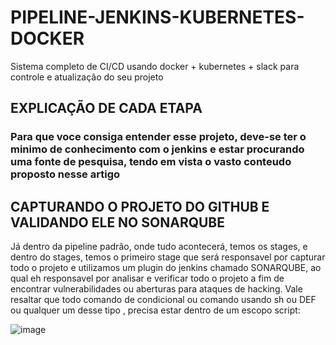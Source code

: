 # PIPELINE-JENKINS-KUBERNETES-DOCKER
Sistema completo de CI/CD usando docker + kubernetes + slack para controle e atualização do seu projeto

## EXPLICAÇÃO DE CADA ETAPA

### Para que voce consiga entender esse projeto, deve-se ter o minimo de conhecimento com o jenkins e estar procurando uma fonte de pesquisa, tendo em vista o vasto conteudo proposto nesse artigo

## CAPTURANDO O PROJETO DO GITHUB E VALIDANDO ELE NO SONARQUBE

  Já dentro da pipeline padrão, onde tudo acontecerá, temos os stages, e dentro do stages, temos o primeiro stage que será responsavel por capturar todo o projeto e utilizamos um plugin do jenkins chamado SONARQUBE, ao qual eh responsavel por analisar e verificar todo o projeto a fim de encontrar vulnerabilidades ou aberturas para ataques de hacking.
  Vale resaltar que todo comando de condicional ou comando usando sh ou DEF ou qualquer um desse tipo , precisa estar dentro de um escopo script:
  
  ![image](https://user-images.githubusercontent.com/37802657/129756534-ff50da9c-a0ed-468d-8ec2-26f22441dcc2.png)
  
